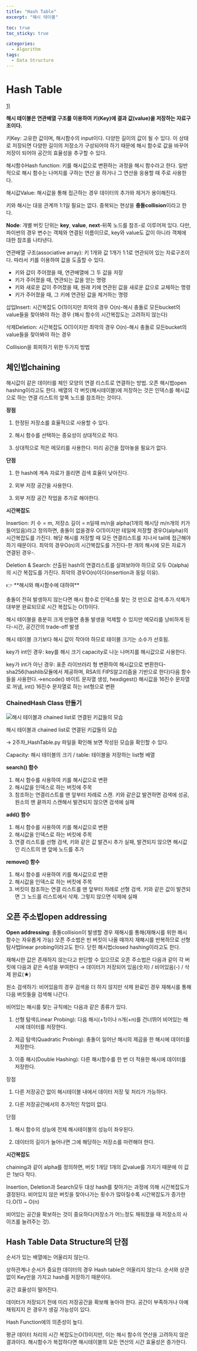 ```yaml
---
title: "Hash Table"
excerpt: "해시 테이블"

toc: true
toc_sticky: true

categories:
  - Algorithm
tags:
  - Data Structure
---
```

# Hash Table

[1)](https://velog.io/@cyranocoding/Hash-Hashing-Hash-Table%ED%95%B4%EC%8B%9C-%ED%95%B4%EC%8B%B1-%ED%95%B4%EC%8B%9C%ED%85%8C%EC%9D%B4%EB%B8%94-%EC%9E%90%EB%A3%8C%EA%B5%AC%EC%A1%B0%EC%9D%98-%EC%9D%B4%ED%95%B4-6ijyonph6o)

**해시 테이블은 연관배열 구조를 이용하여 키(Key)에 결과 값(value)을 저장하는 자료구조이다.**

키Key: 고유한 값이며, 해시함수의 input이다. 다양한 길이의 값이 될 수 있다. 이 상태로 저장되면 다양한 길이의 저장소가 구성되어야 하기 때문에 해시 함수로 값을 바꾸어 저장이 되어야 공간의 효율성을 추구할 수 있다.

해시함수Hash function: 키를 해시값으로 변환하는 과정을 해시 함수라고 한다. 일반적으로 해시 함수는 나머지를 구하는 연산 을 하거나 그 연산을 응용할 때 주로 사용한다.

해시값Value: 해시값을 통해 접근하는 경우 데이터의 추가와 제거가 용이해진다.

키와 해시는 대응 관계까 1:1일 필요는 없다. 중복되는 현상을 **충돌collision**이라고 한다. 

**Node**: 개별 버킷 단위는 **key**, **value**, **next**-뒤쪽 노드를 참조-로 이루어져 있다. 다만, 파이썬의 경우 변수는 객체와 연결된 이름이므로, key와 value도 값이 아니라 객체에 대한 참조를 나타낸다.

연관배열 구조(associative array): 키 1개와 값 1개가 1:1로 연관되어 있는 자료구조이다. 따라서 키를 이용하여 값을 도출할 수 있다.

- 키와 값이 주어졌을 때, 연관배열에 그 두 값을 저장
- 키가 주어졌을 때, 연관되는 값을 얻는 명령
- 키와 새로운 값이 주어졌을 때, 원래 키에 연관된 값을 새로운 값으로 교체하는 명령
- 키가 주어졌을 때, 그 키에 연관된 값을 제거하는 명령

삽입Insert: 시간복잡도 O(1)이지만 최악의 경우 O(n)-해시 충돌로 모든bucket의 value들을 찾아봐야 하는 경우 (해시 함수의 시간복잡도는 고려하지 않는다)

삭제Deletion: 시간복잡도 O(1)이지만 최악의 경우 O(n)-해시 충돌로 모든bucket의 value들을 찾아봐야 하는 경우

Collision을 회피하기 위한 두가지 방법

## **체인법chaining**

해시값이 같은 데이터를 체인 모양의 연결 리스트로 연결하는 방법. 오픈 해시법open hashing이라고도 한다. 배열의 각 버킷(해시테이블)에 저장하는 것은 인덱스를 해시값으로 하는 연결 리스트의 앞쪽 노드를 참조하는 것이다.

**장점**

1) 한정된 저장소를 효율적으로 사용할 수 있다.

2) 해시 함수를 선택하는 중요성이 상대적으로 적다.

3) 상대적으로 적은 메모리를 사용한다. 미리 공간을 잡아놓을 필요가 없다.

**단점**

1) 한 hash에 계속 자료가 쏠리면 검색 효율이 낮아진다.

2) 외부 저장 공간을 사용한다.

3) 외부 저장 공간 작업을 추가로 해야한다.

**시간복잡도**

Insertion: 키 수 = m, 저장소 길이 = n일때 m/n을 alpha(1개의 해시당 m/n개의 키가 들어있음)라고 정의하면, 충돌이 없을경우 O(1)이지만 테일에 저장할 경우O(alpha)의 시간복잡도를 가진다. 해당 해시를 저장할 때 모든 연결리스트를 지나서 tail에 접근해야 하기 때문이다. 최악의 경우O(n)의 시간복잡도를 가진다-한 개의 해시에 모든 자료가 연결된 경우-.

Deletion & Search: 산출된 hash의 연결리스트를 살펴보아야 하므로 모두 O(alpha)의 시간 복잡도를 가진다. 최악의 경우O(n)이다(insertion과 동일 이유).

<aside>
👉 **해시와 해시함수에 대하여**

충돌이 전혀 발생하지 않는다면 해시 함수로 인덱스를 찾는 것 만으로 검색.추가.삭제가 대부분 완료되므로 시간 복잡도는 O(1)이다.

해시 테이블을 충분히 크게 만들면 충돌 발생을 억제할 수 있지만 메모리를 낭비하게 된다-시간, 공간간의 trade-off 발생

해시 테이블 크기보다 해시 값이 작아야 하므로 테이블 크기는 소수가 선호됨.

key가 int인 경우: key를 해시 크기 capacity로 나눈 나머지를 해시값으로 사용한다. 

key가 int가 아닌 경우: 표준 라이브러리 형 변환하여 해시값으로 변환한다-sha256(hashlib모듈에서 제공하며, RSA의 FIPS알고리즘을 기반으로 한다)다음 함수들을 사용한다.→encode() 바이트 문자열 생성, hexdigest() 해시값을 16진수 문자열로 꺼냄, int() 16진수 문자열로 하는 int형으로 변환

</aside>

### **ChainedHash Class** 만들기

![해시 테이블과 chained list로 연결된 키값들의 모습](Hash%20Table%204a261e63d0e74f268f85bbb6b7f99809/Untitled.png)

해시 테이블과 chained list로 연결된 키값들의 모습

→ 2주차_HashTable.py 파일을 확인해 보면 작성된 모습을 확인할 수 있다.

Capacity: 해시 테이블의 크기 / table: 테이블을 저장하는 list형 배열

**search() 함수**

1. 해시 함수를 사용하여 키를 해시값으로 변환
2. 해시값을 인덱스로 하는 버킷에 주목
3. 참조하는 연결리스트를 맨 앞부터 차례로 스캔. 키와 같은값 발견하면 검색에 성공, 원소의 맨 끝까지 스캔해서 발견되지 않으면 검색에 실패

**add() 함수**

1. 해시 함수를 사용하여 키를 해시값으로 변환
2. 해시값을 인덱스로 하는 버킷에 주목
3. 연결 리스트를 선형 검색, 키와 같은 값 발견시 추가 실패, 발견되지 않으면 해시값인 리스트의 맨 앞에 노드를 추가

**remove() 함수**

1. 해시 함수를 사용하여 키를 해시값으로 변환
2. 해시값을 인덱스로 하는 버킷에 주목
3. 버킷이 참조하는 연결 리스트를 맨 앞부터 차례로 선형 검색. 키와 같은 값이 발견되면 그 노드를 리스트에서 삭제. 그렇지 않으면 삭제에 실패

## **오픈 주소법open addressing**

**Open addressing**: 충돌collision이 발생할 경우 재해시를 통해(재해시를 위한 해시 함수는 자유롭게 가능) 오픈 주소법은 빈 버킷이 나올 때까지 재해시를 반복하므로 선형 탐사법linear probing이라고도 한다. 닫힌 해시법closed hashing이라고도 한다.

재해시한 값은 존재하지 않는다고 판단할 수 있으므로 오픈 주소법은 다음과 같이 각 버킷에 다음과 같은 속성을 부여한다 → 데이터가 저장되어 있음(숫자) / 비어있음(-) / 삭제 완료(★)

원소 검색하기: 비어있음의 경우 검색을 더 하지 않지만 삭제 완료인 경우 재해시를 통해 다음 버킷들을 검색해 나간다.

비어있는 해시를 찾는 규칙에는 다음과 같은 종류가 있다.

1) 선형 탐색(Linear Probing): 다음 해시(+1)이나 n개(+n)를 건너뛰어 비어있는 해시에 데이터를 저장한다.

2) 제곱 탐색(Quadratic Probing): 충돌이 일어난 해시의 제곱을 한 해시에 데이터를 저장한다.

3) 이중 해시(Double Hashing): 다른 해시함수를 한 번 더 적용한 해시에 데이터를 저장한다.

장점

1) 다른 저장공간 없이 해시테이블 내에서 데이터 저장 및 처리가 가능하다.

2) 다른 저장공간에서의 추가적인 작업이 없다.

단점

1) 해시 함수의 성능에 전체 해시테이블의 성능이 좌우된다.

2) 데이터의 길이가 늘어나면 그에 해당하는 저장소를 마련해야 한다.

**시간복잡도**

chaining과 같이 alpha를 정의하면, 버킷 1개당 1개의 값value를 가지기 때문에 이 값은 1보다 작다.

Insertion, Deletion과 Search모두 대상 hash를 찾아가는 과정에 의해 시간복잡도가 결정된다. 비어있지 않은 버킷을 찾아나가는 횟수가 많아질수록 시간복잡도가 증가한다.O(1) ~ O(n)

비어있는 공간을 확보하는 것이 중요하다(저장소가 어느정도 채워졌을 때 저장소의 사이즈를 늘려주는 것).

## Hash Table Data Structure의 단점

순서가 있는 배열에는 어울리지 않는다.

상하관계나 순서가 중요한  데이터의 경우 Hash table은 어울리지 않는다. 순서와 상관없이 Key만을 가지고 hash를 저장하기 때문이다.

공간 효율성이 떨어진다.

데이터가 저장되기 전에 미리 저장공간을 확보해 놓아야 한다. 공간이 부족하거나 아예 채워지지 은 경우가 생길 가능성이 있다.

Hash Function에의 의존성이 높다.

평균 데이터 처리의 시간 복잡도는O(1)이지만, 이는 해시 함수의 연산을 고려하지 않은 결과이다. 해시함수가 복잡하다면 해시테이블의 모든 연산의 시간 효율성은 증가한다.